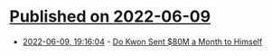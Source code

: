 # [Published on 2022-06-09](index.md)

* [2022-06-09, 19:16:04](https://news.ycombinator.com/item?id=31685545) - [Do Kwon Sent $80M a Month to Himself](https://watcher.guru/news/do-kwon-sent-80-million-a-month-to-secret-wallets)
